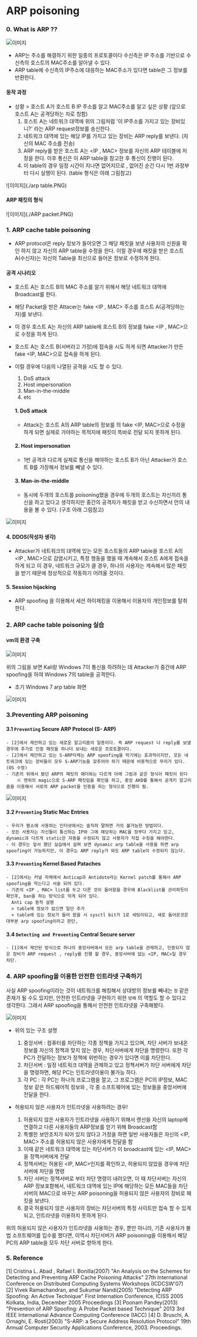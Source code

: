 # ARP poisoning 

### 0. What is ARP ??
![이미지](./picture.PNG)

- ARP는 주소를 해결하기 위한 일종의 프로토콜이다 수신측은 IP 주소를 기반으로 수신측의 호스트의 MAC주소를 알아낼 수 있다. 
- ARP table에 수신측의 IP주소에 대응하는 MAC주소가 있다면 table은 그 정보를 반환한다. 
#### 동작 과정 

- 상황 > 호스트 A가 호스트 B IP 주소를 알고 MAC주소를 알고 싶은 상황 (앞으로 호스트 A는 공격당하는 자로 칭함)
  1. 호스트 A는 네트워크 대역에 위의 그림처럼 '이 IP주소를 가지고 있는 장비있니?' 라는 ARP  request정보를 송신한다. 
  2. 네트워크 대역에 있는 해당 IP를 가지고 있는 장비는 ARP reply를 보낸다. (자신의 MAC 주소를 전송)
  3. ARP reply를 받은 호스트 A는 <IP , MAC> 정보를 자신의 ARP 테이블에 저장을 한다. 이후 통신은 이 ARP table을 참고한 후 통신이 진행이 된다. 
  4. 이 table의 경우 일정 시간이 지나면 없어지므로 , 없어진 순간 다시 1번 과정부터 다시 실행이 된다. (table 형식은 아래 그림참고)

![이미지](./arp table.PNG)


#### ARP 패킷의 형식 

![이미지](./ARP packet.PNG)


### 1. ARP cache table poisoning

 - ARP protocol은 reply 정보가 들어오면 그 해당 패킷을 보낸 사용자의 신원을 확인 하지 않고 자신의 ARP table을 수정을 한다. 이럴 경우에 패킷을 받은 호스트 A(수신자)는 자신의 Table을 최신으로 들어온 정보로 수정하게 한다. 



#### 공격 시나리오 
  - 호스트 A는 호스트 B의 MAC 주소를 알기 위해서 해당 네트워크 대역에 Broadcast를 한다. 
  - 해당 Packet을 받은 Attacer는 fake <IP , MAC> 주소를 호스트 A(공격당하는 자)를 보낸다.
  - 이 경우 호스트 A는 자신의 ARP table에 호스트 B의 정보를 fake <IP , MAC>으로 수정을 하게 된다. 
  - 호스트 A는 호스트 B(서버라고 가정)에 접속을 시도 하게 되면 Attacker가 만든 fake <IP, MAC>으로 접속을 하게 된다.  



- 이럴 경우에 다음의 나열된 공격을 시도 할 수 있다. 

  1. DoS attack
  2. Host impersonation 
  3. Man-in-the-middle
  4. etc

  #### 1. DoS attack
  - Attack는 호스트 A의 ARP table의 정보를 의 fake <IP, MAC>으로 수정을 하게 되면 실제로 가야하는 목적지에 패킷이 똑바로 전달 되지 못하게 된다. 
  
  #### 2. Host impersonation
  - 1번 공격과 다르게 실제로 통신을 해야하는 호스트 B가 아닌 Attacker가 호스트 B를 가장해서 정보를 빼낼 수 있다. 
  
  #### 3. Man-in-the-middle
  - 동시에 두개의 호스트를 poisoning했을 경우에 두개의 호스트는 자신끼리 통신을 하고 있다고 생각하지만 중간의 공격자가 패킷을 받고 수신하면서 안의 내용을 볼 수 있다. (구조 아래 그림참고)

![이미지](./man_in_the_middle.PNG)

  #### 4. DDOS(작성자 생각)
  - Attacker가 네트워크의 대역에 있는 모든 호스트들의 ARP table을 호스트 A의 <IP , MAC>으로 감염시키고, 특정 행동을 했을 때 계속해서 호스트 A에게 접속을 하게 되고 이 경우, 네트워크
    규모가 클 경우, 하나의 사용자는 계속해서 많은 패킷을 받기 때문에 정상적으로 작동하기 어려울 것이다. 
  
  
  #### 5. Session hijacking 
  - ARP spoofing 을 이용해서 세션 하이재킹을 이용해서 이용자의 개인정보를 탈취 한다. 


### 2. ARP cache table poisoning 실습


#### vm의 환경 구축

![이미지](./환경구축.PNG)

위의 그림을 보면 Kali랑 Windows 7이 통신을 하려하는 데 Attacker가 중간에 ARP spoofing을 하여 Windows 7의 table을 공격한다. 

- 초기 Windows 7 arp table 화면 

![이미지](./WindowsArptalbe.PNG)


### 3.Preventing ARP poisoning 

  #### 3.1 `Preventing` Secure ARP Protocol (S- ARP) 
 
    - [2]에서 제안하고 있는 새로운 알고리즘의 일종이다. 즉 ARP request 나 reply를 보낼 경우에 추가로 인증 패킷을 하나더 보내는 새로운 프로토콜이다.
    - [2]에서 제안하고 있는 S-ARP자체는 ARP spoofing을 막기에는 효과적이지만, 모든 네트워크에 있는 장비들이 모두 S-ARP기능을 갖추어야 하기 때문에 비용적으로 무리가 있다.(OS 수정)
    - 기존의 위에서 봤던 ARP의 패킷의 헤더와는 다르게 아래 그림과 같은 형식이 패킷이 된다
        ※ 맨위의 magic으로 S-ARP 패킷임을 확인을 하고, 중앙 AKD를 통해서 공개키 알고리즘을 이용해서 서로의 ARP packet을 인증을 하는 형식으로 진행이 됨. 
        
![이미지](./s-arp.PNG)


  #### 3.2 `Preventing` Static Mac Entries 
    - 우리가 평소에 사용하는 인터넷에서는 솔직히 말하면 거의 불가능한 방법이다. 
    - 모든 사용자는 자신들이 통신하는 IP와 그에 해당하는 MAC을 정부다 가지고 있고, dynamic과 다르게 static은 자동을 수정되지 않고 사용자가 직접 수정을 해야한다. 
    - 이 경우는 앞서 했던 실습에서 살펴 보면 dynamic arp table을 사용을 하면 arp spoofing이 가능하지만, 이 경우는 ARP reply가 와도 ARP table이 수정되지 않는다. 

  #### 3.3 `Preventing` Kernel Based Pataches
    - [2]에서는 커널 자체에서 Anticap과 Antidote라는 Kernel patch를 통해서 ARP spoofing을 막는다고 서술 되어 있다. 
    - 기존의 <IP , MAC> list를 두고 다른 것이 들어왔을 경우에 Blacklist를 관리하듯이 확인후, ban을 하는 방식으로 막게 되어 있다.
      Anti cap 동작 설명
      > table에 정보가 없으면 일단 추가 
      > table에 있는 정보가 들어 왔을 시 sysctl bit가 1로 세팅이되고, 새로 들어온것은 대부분 arp spoofing이라고 판단, 

  #### 3.4 `Detecting and Preventing` Central Secure server 
    - [1]에서 제안된 방식으로 하나의 중앙서버에서 모든 arp table을 관제하고, 인증되지 않은 장비가 ARP request , reply를 진행 할 경우, 중앙서버에 없는 <IP, MAC>일 경우 차단.


### 4. ARP spoofing을 이용한 안전한 인트라넷 구축하기 

사실 ARP spoofing이라는 것이 네트워크를 해킹해서 상대방의 정보를 빼내는 `창` 같은 존재가 될 수도 있지만, 안전한 인트라넷을 구현하기 위한 `방패` 의 역할도 할 수 있다고 생각한다. 
그래서 ARP spoofing을 통해서 안전한 인트라넷을 구축해봤다. 

![이미지](./intranet.PNG)


- 위의 있는 구조 설명 
  1. 중앙서버 : 컴퓨터를 차단하는 각종 정책을 가지고 있으며, 차단 서버가 보내온 정보를 자신의 정책과 맞지 않는 경우, 차단서버에게 차단을 명령한다. 또한 각 PC가 전달하는 정보가 정책에 위반하는 경우가 있다면 이를 차단한다.  
  2. 차단서버 : 일정 네트워크 대역을 관제하고 있고 정책서버가 차단 서버에게 차단을 명령하면, 해당 PC는 인트라넷이용이 불가능 하다. 
  3. 각 PC   : 각 PC는 하나의 프로그램을 깔고, 그 프로그램은 PC의 IP정보, MAC정보 같은 하드웨어적 정보와 , 각 종 소프트웨어에 있는 정보들을 중앙서버에 전달을 한다. 


- 허용되지 않은 사용자가 인트라넷을 사용하려는 경우!
  1. 허용되지 않은 사용자가 인트라넷을 사용하기 위해서 랜선을 자신의 laptop에 연결하고 다른 사용자들의 ARP정보를 얻기 위해 Broadcast함 
  2. 특별한 보안조치가 되어 있지 않다고 가정을 하면 일반 사용자들은 자신의 <IP, MAC> 주소를 허용되지 않은 사용자에게 전달을 함 
  3. 이때 같은 네트워크 대역에 있는 차단서버가 이 broadcast에 있는 <IP, MAC>을 정책서버에게 전달
  4. 정책서버는 허용된 <IP, MAC>인지를 확인하고, 허용되지 않았을 경우에 차단서버에 차단을 명령 
  5. 차단 서버는 정책서버로 부터 차단 명령이 내려오면, 이 때 차단서버는 자신의 ARP 정보포함해서, 네트워크 대역에 있는 IP에 해당하는 모든 MAC들을 차단 서버의 MAC으로 바꾸는 ARP poisoning을 허용되지 않은 사용자의 장비로 패킷을 보낸다.
  6. 결국 허용되지 않은 사용자의 장비는 차단서버의 특정 사이트만 접속 할 수 있게 되고, 인트라넷을 이용하지 못하게 된다. 

위의 허용되지 않은 사용자가 인트라넷을 사용하는 경우, 뿐만 아니라, 기존 사용자가 불법 소프트웨어를 입수를 했다면, 이역시 차단서버가 ARP poisoning을 이용해서 해당 PC의 ARP table을 모두 차단 
서버로 향하게 한다. 


### 5. Reference

[1] Cristina L. Abad , Rafael I. Bonilla(2007) "An Analysis on the Schemes for Detecting and Preventing ARP Cache Poisoning Attacks"  27th International Conference on Distributed Computing Systems Workshops (ICDCSW'07)
[2] Vivek Ramachandran, and Sukumar Nandi(2005) "Detecting ARP Spoofing: An Active Technique" First Internation Conference, ICISS 2005 Kolkata, India, December 2005 Proceedings
[3] Poonam Pandey(2013) "Prevention of ARP Spoofing: A Probe Packet based Technique" 2013 3rd IEEE International Advance Computing Conference (IACC)
[4] D. Bruschi, A. Ornaghi, E. Rosti(2003) "S-ARP: a Secure Address Resolution Protocol" 19th Annual Computer Security Applications Conference, 2003. Proceedings.








